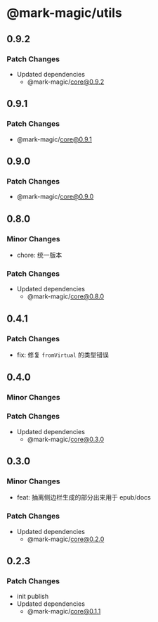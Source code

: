 # @mark-magic/utils

## 0.9.2

### Patch Changes

- Updated dependencies
  - @mark-magic/core@0.9.2

## 0.9.1

### Patch Changes

- @mark-magic/core@0.9.1

## 0.9.0

### Patch Changes

- @mark-magic/core@0.9.0

## 0.8.0

### Minor Changes

- chore: 统一版本

### Patch Changes

- Updated dependencies
  - @mark-magic/core@0.8.0

## 0.4.1

### Patch Changes

- fix: 修复 `fromVirtual` 的类型错误

## 0.4.0

### Minor Changes

### Patch Changes

- Updated dependencies
  - @mark-magic/core@0.3.0

## 0.3.0

### Minor Changes

- feat: 抽离侧边栏生成的部分出来用于 epub/docs

### Patch Changes

- Updated dependencies
  - @mark-magic/core@0.2.0

## 0.2.3

### Patch Changes

- init publish
- Updated dependencies
  - @mark-magic/core@0.1.1
